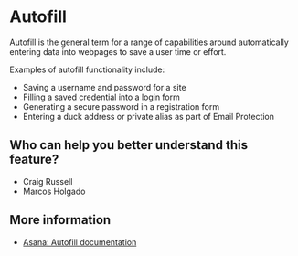 # Autofill

Autofill is the general term for a range of capabilities around automatically entering data into webpages to save a user time or effort.

Examples of autofill functionality include:
- Saving a username and password for a site
- Filling a saved credential into a login form
- Generating a secure password in a registration form
- Entering a duck address or private alias as part of Email Protection


## Who can help you better understand this feature?
- Craig Russell
- Marcos Holgado

## More information
- [Asana: Autofill documentation](https://app.asana.com/0/1202561462274611/1203242195751805/f)